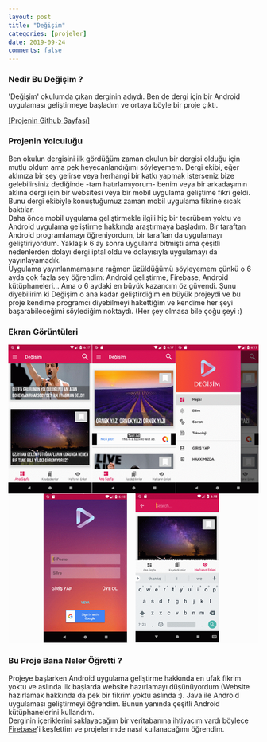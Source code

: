 ```yaml
---
layout: post
title: "Değişim"
categories: [projeler]
date: 2019-09-24
comments: false
---
```


### **Nedir Bu Değişim ?**
'Değişim' okulumda çıkan derginin adıydı. Ben de dergi için bir Android uygulaması geliştirmeye başladım ve ortaya böyle bir proje çıktı. <br>

[[Projenin Github Sayfası]](https://github.com/aeren108/degisim)


### **Projenin Yolculuğu**
Ben okulun dergisini ilk gördüğüm zaman okulun bir dergisi olduğu için mutlu oldum ama pek heyecanlandığımı söyleyemem. Dergi ekibi, eğer aklınıza bir şey gelirse veya herhangi bir katkı yapmak isterseniz bize gelebilirsiniz dediğinde -tam hatırlamıyorum- benim veya bir arkadaşımın aklına dergi için bir websitesi veya bir mobil uygulama geliştime fikri geldi. Bunu dergi ekibiyle konuştuğumuz zaman mobil uygulama fikrine sıcak baktılar. <br> 
Daha önce mobil uygulama geliştirmekle ilgili hiç bir tecrübem yoktu ve Android uygulama geliştirme hakkında araştırmaya başladım. Bir taraftan Android programlamayı öğreniyordum, bir taraftan da uygulamayı geliştiriyordum. Yaklaşık 6 ay sonra uygulama bitmişti ama çeşitli nedenlerden dolayı dergi iptal oldu ve dolayısıyla uygulamayı da yayınlayamadık.<br>
Uygulama yayınlanmamasına rağmen üzüldüğümü söyleyemem çünkü o 6 ayda çok fazla şey öğrendim: Android geliştirme, Firebase, Android kütüphaneleri... Ama o 6 aydaki en büyük kazancım öz güvendi. Şunu diyebilirim ki Değişim o ana kadar geliştirdiğim en büyük projeydi ve bu proje kendime programcı diyebilmeyi hakettiğim ve kendime her şeyi başarabileceğimi söylediğim noktaydı. (Her şey olmasa bile çoğu şeyi :)

### **Ekran Görüntüleri**

![Screenshots](https://github.com/aeren108/aeren108.github.io/blob/master/assets/img/degisimss.png?raw=true)<br>

### **Bu Proje Bana Neler Öğretti ?**
Projeye başlarken Android uygulama geliştirme hakkında en ufak fikrim yoktu ve aslında ilk başlarda website hazırlamayı düşünüyordum (Website hazırlamak hakkında da pek bir fikrim yoktu aslında :). Java ile Android uygulaması geliştirmeyi öğrendim. Bunun yanında çeşitli Android kütüphanelerini kullandım. <br>
Derginin içeriklerini saklayacağım bir veritabanına ihtiyacım vardı böylece [Firebase](https://firebase.google.com)'i keşfettim ve projelerimde nasıl kullanacağımı öğrendim.